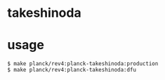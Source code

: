 # takeshinoda

# usage

```
$ make planck/rev4:planck-takeshinoda:production
$ make planck/rev4:planck-takeshinoda:dfu
```


